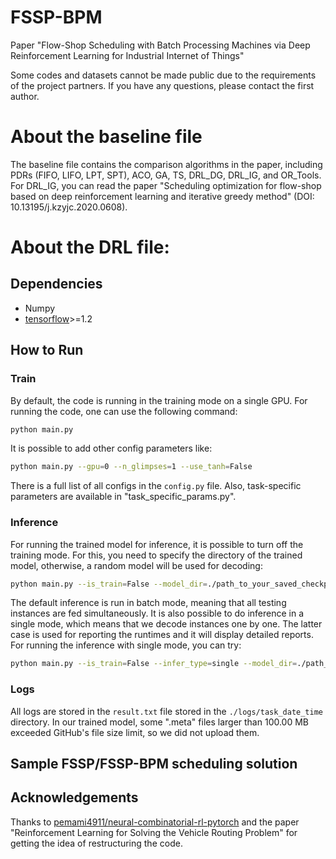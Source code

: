 # FSSP-BPM
Paper "Flow-Shop Scheduling with Batch Processing Machines via Deep Reinforcement Learning for Industrial Internet of Things"

Some codes and datasets cannot be made public due to the requirements of the project partners. If you have any questions, please contact the first author.


# About the baseline file
The baseline file contains the comparison algorithms in the paper, including PDRs (FIFO, LIFO, LPT, SPT), ACO, GA, TS, DRL_DG, DRL_IG, and OR_Tools. 
For DRL_IG, you can read the paper "Scheduling optimization for flow-shop based on deep reinforcement learning and iterative greedy method" (DOI: 10.13195/j.kzyjc.2020.0608).


# About the DRL file:

## Dependencies
* Numpy
* [tensorflow](https://www.tensorflow.org/)>=1.2

## How to Run

### Train
By default, the code is running in the training mode on a single GPU. For running the code, one can use the following command:
```bash
python main.py
```

It is possible to add other config parameters like:
```bash
python main.py --gpu=0 --n_glimpses=1 --use_tanh=False 
```
There is a full list of all configs in the ``config.py`` file. Also, task-specific parameters are available in "task_specific_params.py".

### Inference
For running the trained model for inference, it is possible to turn off the training mode. For this, you need to specify the directory of the trained model, otherwise, a random model will be used for decoding:
```bash
python main.py --is_train=False --model_dir=./path_to_your_saved_checkpoint
```
The default inference is run in batch mode, meaning that all testing instances are fed simultaneously. It is also possible to do inference in a single mode, which means that we decode instances one by one. The latter case is used for reporting the runtimes and it will display detailed reports. For running the inference with single mode, you can try:
```bash
python main.py --is_train=False --infer_type=single --model_dir=./path_to_your_saved_checkpoint
```

### Logs
All logs are stored in the ``result.txt`` file stored in the ``./logs/task_date_time`` directory. In our trained model, some ".meta" files larger than 100.00 MB exceeded GitHub's file size limit, so we did not upload them.

## Sample FSSP/FSSP-BPM scheduling solution

## Acknowledgements
Thanks to [pemami4911/neural-combinatorial-rl-pytorch](https://github.com/pemami4911/neural-combinatorial-rl-pytorch) and the paper "Reinforcement Learning for Solving the Vehicle Routing Problem" for getting the idea of restructuring the code.
